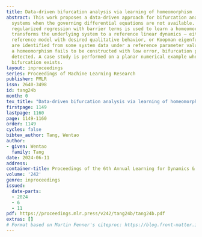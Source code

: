 ```yaml
---
title: Data-driven bifurcation analysis via learning of homeomorphism
abstract: This work proposes a data-driven approach for bifurcation analysis in nonlinear
  systems when the governing differential equations are not available. Specifically,
  regularized regression with barrier terms is used to learn a homeomorphism that
  transforms the underlying system to a reference linear dynamics — either an explicit
  reference model with desired qualitative behavior, or Koopman eigenfunctions that
  are identified from some system data under a reference parameter value. When such
  a homeomorphism fails to be constructed with low error, bifurcation phenomenon is
  detected. A case study is performed on a planar numerical example where a pitchfork
  bifurcation exists.
layout: inproceedings
series: Proceedings of Machine Learning Research
publisher: PMLR
issn: 2640-3498
id: tang24b
month: 0
tex_title: "Data-driven bifurcation analysis via learning of homeomorphism"
firstpage: 1149
lastpage: 1160
page: 1149-1160
order: 1149
cycles: false
bibtex_author: Tang, Wentao
author:
- given: Wentao
  family: Tang
date: 2024-06-11
address:
container-title: Proceedings of the 6th Annual Learning for Dynamics & Control Conference
volume: '242'
genre: inproceedings
issued:
  date-parts:
  - 2024
  - 6
  - 11
pdf: https://proceedings.mlr.press/v242/tang24b/tang24b.pdf
extras: []
# Format based on Martin Fenner's citeproc: https://blog.front-matter.io/posts/citeproc-yaml-for-bibliographies/
---
```

